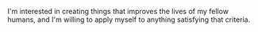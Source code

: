I'm interested in creating things that improves the lives of my fellow humans,
and I'm willing to apply myself to anything satisfying that criteria.
